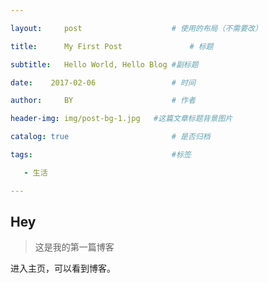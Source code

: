 ```yaml
---

layout:     post   				    # 使用的布局（不需要改） 

title:      My First Post 				# 标题  

subtitle:   Hello World, Hello Blog #副标题 

date:    2017-02-06 				# 时间 

author:     BY 						# 作者 

header-img: img/post-bg-1.jpg 	#这篇文章标题背景图片 

catalog: true 						# 是否归档 

tags:								#标签

   - 生活

---
```




## Hey 

> 这是我的第一篇博客

进入主页，可以看到博客。